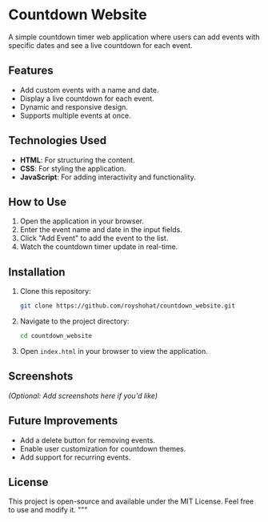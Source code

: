 # Countdown Website

A simple countdown timer web application where users can add events with specific dates and see a live countdown for each event.

## Features
- Add custom events with a name and date.
- Display a live countdown for each event.
- Dynamic and responsive design.
- Supports multiple events at once.

## Technologies Used
- **HTML**: For structuring the content.
- **CSS**: For styling the application.
- **JavaScript**: For adding interactivity and functionality.

## How to Use
1. Open the application in your browser.
2. Enter the event name and date in the input fields.
3. Click "Add Event" to add the event to the list.
4. Watch the countdown timer update in real-time.

## Installation
1. Clone this repository:
   ```bash
   git clone https://github.com/royshohat/countdown_website.git
   ```
2. Navigate to the project directory:
   ```bash
   cd countdown_website
   ```
3. Open `index.html` in your browser to view the application.

## Screenshots
*(Optional: Add screenshots here if you'd like)*

## Future Improvements
- Add a delete button for removing events.
- Enable user customization for countdown themes.
- Add support for recurring events.

## License
This project is open-source and available under the MIT License. Feel free to use and modify it.
"""
